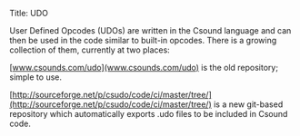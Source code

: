 Title: UDO
<!--- Date: 2010-12-03 10:20
Category: Python
Tags: pelican, publishing
Slug: my-super-post
Author: Joachim Heintz
Summary: Short version for index and feeds
-->


User Defined Opcodes (UDOs) are written in the Csound language and can then be used in the code similar to built-in opcodes. There is a growing collection of them, currently at two places:

[www.csounds.com/udo](www.csounds.com/udo) is the old repository; simple to use.

[http://sourceforge.net/p/csudo/code/ci/master/tree/](http://sourceforge.net/p/csudo/code/ci/master/tree/) is a new git-based repository which automatically exports .udo files to be included in Csound code.
